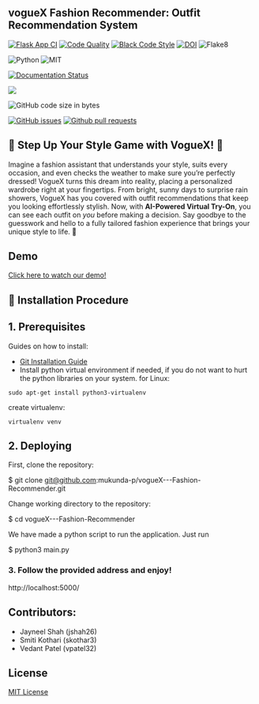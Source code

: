
## vogueX Fashion Recommender: Outfit Recommendation System
[![Flask App CI](https://github.com/systems-org/vogueX---Fashion-Recommender/actions/workflows/test-login.yml/badge.svg)](https://github.com/systems-org/vogueX---Fashion-Recommender/actions/workflows/test-login.yml)
[![Code Quality](https://github.com/systems-org/vogueX---Fashion-Recommender/actions/workflows/code_quality.yml/badge.svg)](https://github.com/systems-org/vogueX---Fashion-Recommender/actions)
[![Black Code Style](https://img.shields.io/badge/code%20style-black-000000.svg)](https://github.com/psf/black)
[![DOI](https://zenodo.org/badge/865728024.svg)](https://doi.org/10.5281/zenodo.14027212)
![Flake8](https://github.com/systems-org/vogueX---Fashion-Recommender/workflows/Python%20Linting/badge.svg)


![Python](https://img.shields.io/badge/Python-3776AB?style=for-the-badge&logo=python&logoColor=white)
![MIT](https://img.shields.io/badge/license-MIT-blue)

[![Documentation Status](https://readthedocs.org/projects/ansicolortags/badge/?version=latest)](https://github.com/mukunda-p/vogueX---Fashion-Recommender/blob/dev/README.md)

<a href =https://github.com/mukunda-p/vogueX---Fashion-Recommender/blob/dev/LICENCE.md><img src=https://img.shields.io/github/license/mukunda-p/vogueX---Fashion-Recommender></a>

![GitHub code size in bytes](https://img.shields.io/github/languages/code-size/systems-org/vogueX---Fashion-Recommender)


[![GitHub issues](https://img.shields.io/github/issuessystems-org/vogueX---Fashion-Recommender)](https://github.com/systems-org/vogueX---Fashion-Recommender/issues)
[![Github pull requests](https://img.shields.io/github/issues-pr/systems-org/vogueX---Fashion-Recommender)](https://github.com/systems-org/vogueX---Fashion-Recommender/pulls)


## 🚀 Step Up Your Style Game with VogueX! 🚀
Imagine a fashion assistant that understands your style, suits every occasion, and even checks the weather to make sure you’re perfectly dressed! VogueX turns this dream into reality, placing a personalized wardrobe right at your fingertips. From bright, sunny days to surprise rain showers, VogueX has you covered with outfit recommendations that keep you looking effortlessly stylish. Now, with **AI-Powered Virtual Try-On**, you can see each outfit on *you* before making a decision. Say goodbye to the guesswork and hello to a fully tailored fashion experience that brings your unique style to life. 🌟
## Demo

[Click here to watch our demo!](https://drive.google.com/file/d/1q5wm0qu7Mw8gSYmC17TGPrOo3cX7KVop/view?usp=sharing) <br>


## 🚀 Installation Procedure

## 1. Prerequisites 

Guides on how to install:
  * [Git Installation Guide](https://git-scm.com/book/en/v2/Getting-Started-Installing-Git)
  * Install python virtual environment if needed, if you do not want to hurt the python libraries on your system. 
  for Linux:
  
  `sudo apt-get install python3-virtualenv`
  
  create virtualenv:
  
  `virtualenv venv` 

## 2. Deploying

First, clone the repository:


$ git clone git@github.com:mukunda-p/vogueX---Fashion-Recommender.git


Change working directory to the repository:


$ cd vogueX---Fashion-Recommender


We have made a python script to run the application.
Just run 

$ python3 main.py


### 3. Follow the provided address and enjoy!


http://localhost:5000/


## Contributors:
- Jayneel Shah (jshah26)
- Smiti Kothari (skothar3)
- Vedant Patel (vpatel32)


## License
[MIT License](https://github.com/systems-org/vogueX---Fashion-Recommender/blob/feature/LICENSE.md)


